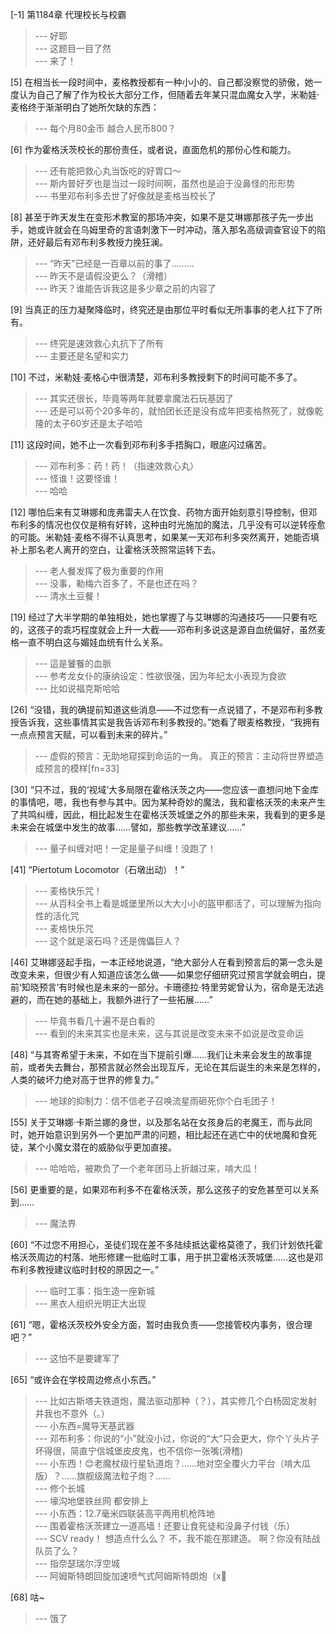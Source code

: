 
[-1] 第1184章 代理校长与校霸
>--- 好耶<br>
>--- 这题目一目了然<br>
>--- 来了！<br>

[5] 在相当长一段时间中，麦格教授都有一种小小的、自己都没察觉的骄傲，她一度认为自己了解了作为校长大部分工作，但随着去年某只混血魔女入学，米勒娃·麦格终于渐渐明白了她所欠缺的东西：
>--- 每个月80金币 越合人民币800？<br>

[6] 作为霍格沃茨校长的那份责任，或者说，直面危机的那份心性和能力。
>--- 还有能把救心丸当饭吃的好胃口～<br>
>--- 斯内普好歹也是当过一段时间啊，虽然也是迫于没鼻怪的形形势<br>
>--- 书里邓布利多去世了好像就是麦格当校长了<br>

[8] 甚至于昨天发生在变形术教室的那场冲突，如果不是艾琳娜那孩子先一步出手，她或许就会在乌姆里奇的言语刺激下一时冲动，落入那名高级调查官设下的陷阱，还好最后有邓布利多教授力挽狂澜。
>--- “昨天”已经是一百章以前的事了………<br>
>--- 昨天不是请假没更么？（滑稽）<br>
>--- 昨天？谁能告诉我这是多少章之前的内容了<br>

[9] 当真正的压力凝聚降临时，终究还是由那位平时看似无所事事的老人扛下了所有。
>--- 终究是速效救心丸抗下了所有<br>
>--- 主要还是名望和实力<br>

[10] 不过，米勒娃·麦格心中很清楚，邓布利多教授剩下的时间可能不多了。
>--- 其实还很长，毕竟等两年就要拿魔法石玩基因了<br>
>--- 还是可以苟个20多年的，就怕团长还是没有成年把麦格熬死了，就像乾隆的太子60岁还是太子哈哈<br>

[11] 这段时间，她不止一次看到邓布利多手捂胸口，眼底闪过痛苦。
>--- 邓布利多：药！药！（指速效救心丸）<br>
>--- 怪谁！这要怪谁！<br>
>--- 哈哈<br>

[12] 哪怕后来有艾琳娜和庞弗雷夫人在饮食、药物方面开始刻意引导控制，但邓布利多的情况也仅仅是稍有好转，这种由时光施加的魔法，几乎没有可以逆转痊愈的可能。米勒娃·麦格不得不认真思考，如果某一天邓布利多突然离开，她能否填补上那名老人离开的空白，让霍格沃茨照常运转下去。
>--- 老人餐发挥了极为重要的作用<br>
>--- 没事，勒梅六百多了，不是也还在吗？<br>
>--- 清水土豆餐！<br>

[19] 经过了大半学期的单独相处，她也掌握了与艾琳娜的沟通技巧——只要有吃的，这孩子的乖巧程度就会上升一大截——邓布利多说这是源自血统偏好，虽然麦格一直不明白这与媚娃血统有什么关系。
>--- 這是饕餮的血脈<br>
>--- 参考龙女仆的康纳设定：性欲很强，因为年纪太小表现为食欲<br>
>--- 比如说福克斯哈哈<br>

[26] “没错，我的确提前知道这些消息——不过您有一点说错了，不是邓布利多教授告诉我，这些事情其实是我告诉邓布利多教授的。”她看了眼麦格教授，“我拥有一点点预言天赋，可以看到未来的碎片。”
>--- 虚假的预言：无助地窥探到命运的一角。
真正的预言：主动将世界塑造成预言的模样[fn=33]<br>

[30] “只不过，我的‘视域’大多局限在霍格沃茨之内——您应该一直想问地下金库的事情吧，嗯，我也有参与其中。因为某种奇妙的魔法，我和霍格沃茨的未来产生了共鸣纠缠，因此，相比起发生在霍格沃茨城堡之外的那些未来，我看到的更多是未来会在城堡中发生的故事……譬如，那些教学改革建议……”
>--- 量子纠缠对吧！一定是量子纠缠！没跑了！<br>

[41] “Piertotum Locomotor（石墩出动）！”
>--- 麦格快乐咒！<br>
>--- 从百科全书上看是城堡里所以大大小小的盔甲都活了，可以理解为指向性的活化咒<br>
>--- 麦格快乐咒<br>
>--- 这个就是滚石吗？还是傀儡巨人？<br>

[46] 艾琳娜竖起手指，一本正经地说道，“绝大部分人在看到预言后的第一念头是改变未来，但很少有人知道应该怎么做——如果您仔细研究过预言学就会明白，提前‘知晓预言’有时候也是未来的一部分。卡珊德拉·特里劳妮曾认为，宿命是无法逃避的，而在她的基础上，我额外进行了一些拓展……”
>--- 毕竟书看几十遍不是白看的<br>
>--- 看到的未来其实也是未来，这与其说是改变未来不如说是改变命运<br>

[48] “与其寄希望于未来，不如在当下提前引爆……我们让未来会发生的故事提前，或者失去舞台，那预言就必然会出现互斥，无论在其后诞生的未来是怎样的，人类的破坏力绝对高于世界的修复力。”
>--- 地球的抑制力：信不信老子召唤流星雨砸死你个白毛团子！<br>

[55] 关于艾琳娜·卡斯兰娜的身世，以及那名站在女孩身后的老魔王，而与此同时，她开始意识到另外一个更加严肃的问题，相比起还在逃亡中的伏地魔和食死徒，某个小魔女潜在的威胁似乎更加直接。
>--- 哈哈哈，被欺负了一个老年团马上折越过来，啃大瓜！<br>

[56] 更重要的是，如果邓布利多不在霍格沃茨，那么这孩子的安危甚至可以关系到……
>--- 魔法界<br>

[60] “不过您不用担心，圣徒们现在差不多陆续抵达霍格莫德了，我们计划依托霍格沃茨周边的村落、地形修建一批临时工事，用于拱卫霍格沃茨城堡……这也是邓布利多教授建议临时封校的原因之一。”
>--- 临时工事：指生造一座新城<br>
>--- 黑衣人组织光明正大出现<br>

[61] “嗯，霍格沃茨校外安全方面，暂时由我负责——您接管校内事务，很合理吧？”
>--- 这怕不是要建军了<br>

[65] “或许会在学校周边修点小东西。”
>--- 比如古斯塔夫铁道炮，魔法驱动那种（？），其实修几个白杨固定发射井我也不意外（。）<br>
>--- 小东西=魔导天基武器<br>
>--- 邓布利多：你说的“小”就没小过，你说的“大”只会更大，你个丫头片子坏得很，简直宁信城堡皮皮鬼，也不信你一张嘴(滑稽)<br>
>--- 小东西！😊老魔杖级行星轨道炮？……地对空全覆火力平台（啃大瓜版）？……旗舰级魔法粒子炮？……<br>
>--- 修个长城<br>
>--- 壕沟地堡铁丝网 都安排上<br>
>--- 小东西：12.7毫米四联装高平两用机枪阵地<br>
>--- 围着霍格沃茨建立一道高墙！还要让食死徒和没鼻子付钱（乐）<br>
>--- SCV ready！
想造点什么么？
不，我不能在那建造。
啊？你没有陆战队员了么？<br>
>--- 指奈瑟瑞尔浮空城<br>
>--- 阿姆斯特朗回旋加速喷气式阿姆斯特朗炮（x🐶<br>

[68] 咕~
>--- 饿了<br>

